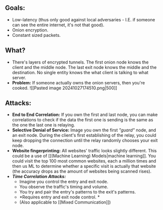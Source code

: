 ## Goals:
- Low-latency (thus only good against local adversaries - I.E. if someone can see the entire internet, it's not that good).
- Onion encryption.
- Constant sized packets.
## What?
- There's layers of encrypted tunnels. The first onion node knows the client and the middle node. The last exit node knows the middle and the destination. No single entity knows the what client is talking to what server. 
- **Problem:** If someone actually owns the onion servers, then you're cooked.
 ![[Pasted image 20241027174510.png|500]]

## Attacks:
- **End to End Correlation:** If you own the first and last node, you can make correlations to check if the data the first one is sending is the same as the one the last one is relaying.
- **Selective Denial of Service:** Image you own the first *"guard"* node, and an exit node. During the client's first establishing of the relay, you could keep dropping the connection until the relay randomly chooses your exit node. 
- **Website fingerprinting:** All websites' traffic looks slightly different. This could be a use of [[(Machine Learning) Models|machine learning]]. You could visit the top 100 most common websites, each a million times and then us ML to determine whether a specific visit is actually that website (the accuracy drops as the amount of websites being scanned rises). 
- ***Time Correlation Attacks:*** 
	- Imagine you control the entry and exit node. 
	- You observe the traffic's timing and volume. 
	- You try and pair the entry's patterns to the exit's patterns. 
	- *Requires entry and exit node control. *
	- (Also applicable to [[Mixed Communication]]) 